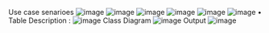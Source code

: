 Use case senarioes
![image](https://github.com/user-attachments/assets/b9edad6a-5878-45e5-8d3d-ff5b5090accd)
![image](https://github.com/user-attachments/assets/9f389a88-5a80-4afc-ad32-747e1a9bdfe1)
![image](https://github.com/user-attachments/assets/c8af95cd-85cd-4e41-bcca-9f00e560c1c4)
![image](https://github.com/user-attachments/assets/e3a219b7-6312-404d-bb44-f7205209bfd6)
![image](https://github.com/user-attachments/assets/49d8cea9-1ffb-495d-9290-e880241f2f40)
![image](https://github.com/user-attachments/assets/50e2b6c4-5aaa-404e-a8c0-de82ce086684)
•	Table Description :
![image](https://github.com/user-attachments/assets/70109cf3-e06a-478f-9202-9a5c2f373323)
Class Diagram
![image](https://github.com/user-attachments/assets/6bfe634d-896a-4c3f-9582-8560f919ac50)
Output
![image](https://github.com/user-attachments/assets/38db46f7-0f62-49a9-b2bd-28babf5a223e)







